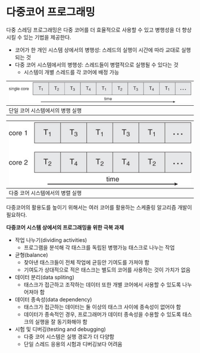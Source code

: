 # 다중코어 프로그래밍 
다중 스레딩 프로그래밍은 다중 코어를 더 효율적으로 사용할 수 있고 병행성을 더 향상시킬 수 있는 기법을 제공한다.

- 코어가 한 개인 시스템 상에서의 병행성: 스레드의 실행이 시간에 따라 교대로 실행되는 것
- 다중 코어 시스템에서의 병행성: 스레드들이 병렬적으로 실행될 수 있다는 것
    - 시스템이 개별 스레드를 각 코어에 배정 가능

|![singlecore programming](singlecore-execution.jpg)|
|---|
|단일 코어 시스템에서의 병행 실행| 

|![multicore programming](multicore-execution.jpeg)|
|-|
|다중 코어 시스템에서의 병렬 실행|

다중코어의 활용도를 높이기 위해서는 여러 코어를 활용하는 스케줄링 알고리즘 개발이 필요하다.

**다중코어 시스템 상에서의 프로그래밍을 위한 극복 과제**
- 작업 나누기(dividing activities)
    - 프로그램을 분석해 각 태스크를 독립된 병행가능 태스크로 나누는 작업
- 균형(balance)
    - 찾아낸 태스크들이 전체 작업에 균등안 기여도를 가져야 함
    - 기여도가 상대적으로 적은 태스크는 별도의 코어를 사용하는 것이 가치가 없음
- 데이터 분리(data spliting)
    - 태스크가 접근하고 조작하는 데이터 또한 개별 코어에서 사용할 수 있도록 나누어져야 함
- 데이터 종속성(data dependency)
    - 태스크가 접근하는 데이터는 둘 이상의 태스크 사이에 종속성이 없어야 함
    - 데이터가 종속적인 경우, 프로그래머가 데이터 종속성을 수용할 수 있도록 태스크의 실행을 잘 동기화해야 함
- 시험 및 디버깅(testing and debugging)
    - 다중 코어 시스템은 실행 경로가 더 다양함
    - 단일 스레드 응용의 시험과 디버깅보다 어려움
    
